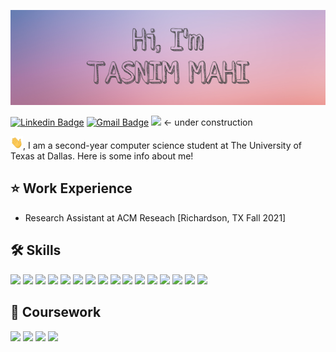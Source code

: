  ![](images/520067DC-79E8-4F52-BAE4-9467DC400AFC.JPEG)
 

[![Linkedin Badge](https://img.shields.io/badge/-linkedin-blue?style=flat-square&logo=Linkedin&logoColor=white&link=https://www.linkedin.com/in/tasnim-mahi/)](https://www.linkedin.com/in/tasnim-mahi/)
[![Gmail Badge](https://img.shields.io/badge/-tasnimmmahi@gmail.com-c14438?style=flat-square&logo=Gmail&logoColor=white&link=mailto:tasnimmmahi@gmail.com)](mailto:tasnimmmahi@gmail.com)
![](https://img.shields.io/badge/-My%20Resume-ff6964) <- under construction
 
 <img src="https://github.com/mahimahithefish/mahimahithefish/blob/main/images/wave.gif" width="20" height="20">, I am a second-year computer science student at The University of Texas at Dallas. Here is some info about me!



## ⭐️ Work Experience 
* Research Assistant at ACM Reseach [Richardson, TX Fall 2021]


## 🛠 Skills 
![](https://img.shields.io/badge/Code-Java-informational?style=flat&logo=Java&logoColor=white&color=4AB197)
![](https://img.shields.io/badge/Code-Python-informational?style=flat&logo=Python&logoColor=white&color=4AB197)
![](https://img.shields.io/badge/Code-JavaScript-informational?style=flat&logo=JavaScript&logoColor=white&color=4AB197)
![](https://img.shields.io/badge/Code-C++-informational?style=flat&logo=C++&logoColor=white&color=4AB197)
![](https://img.shields.io/badge/Style-CSS-informational?style=flat&logo=css3&logoColor=white&color=4AB197)
![](https://img.shields.io/badge/Code-SpringBoot-informational?style=flat&logo=Spring&logoColor=white&color=4AB197)
![](https://img.shields.io/badge/Code-React-informational?style=flat&logo=react&logoColor=white&color=4AB197)
![](https://img.shields.io/badge/Code-Node.js-informational?style=flat&logo=Node.js&logoColor=white&color=4AB197)
![](https://img.shields.io/badge/Code-Express.js-informational?style=flat&logo=Express.js&logoColor=white&color=4AB197)
![](https://img.shields.io/badge/Tools-NPM-informational?style=flat&logo=npm&logoColor=white&color=4AB197)
![](https://img.shields.io/badge/Code-MongoDB-informational?style=flat&logo=MongoDB&logoColor=white&color=4AB197)
![](https://img.shields.io/badge/Code-MySQL-informational?style=flat&logo=MySQL&logoColor=white&color=4AB197)
![](https://img.shields.io/badge/Code-PostgreSQL-informational?style=flat&logo=PostgreSQL&logoColor=white&color=4AB197)
![](https://img.shields.io/badge/Code-Bigquery-informational?style=flat&logo=Bigquery&logoColor=white&color=4AB197)
![](https://img.shields.io/badge/Code-Firebase-informational?style=flat&logo=Firebase&logoColor=white&color=4AB197)
![](https://img.shields.io/badge/Tools-GitHub-informational?style=flat&logo=GitHub&logoColor=white&color=4AB197)

## 🏫 Coursework 
![](https://img.shields.io/badge/-Data%20Structures%20and%20Algorithms-blue)
![](https://img.shields.io/badge/-Unix%20Systems-blue)
![](https://img.shields.io/badge/-Computer%20Architecture-blue)
![](https://img.shields.io/badge/-Discrete%20Math-blue)


<!--
**mahimahithefish/mahimahithefish** is a ✨ _special_ ✨ repository because its `README.md` (this file) appears on your GitHub profile.
Here are some ideas to get you started:
- 👯 I’m looking to collaborate on ...
- 🤔 I’m looking for help with ...
- 💬 Ask me about ...
- 
- 😄 Pronouns: ...
- ⚡ Fun fact: ...
 <p align="center">
  <img width="100" height="100" src="https://github.com/mahimahithefish/mahimahithefish/blob/main/images/bubble-gum-workflow.gif">
</p> 
![profile views counter](https://komarev.com/ghpvc/?username=mahimahithefish&label=visitors)

-->
